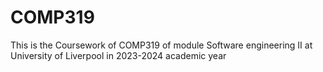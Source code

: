 # COMP319

This is the Coursework of COMP319 of module Software engineering II at University of Liverpool in 2023-2024 academic year
